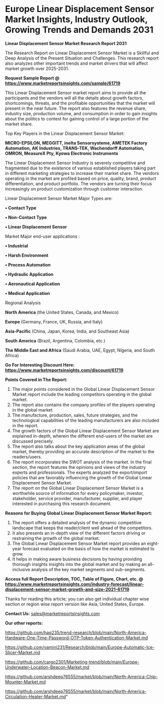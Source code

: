  # Europe Linear Displacement Sensor Market Insights, Industry Outlook, Growing Trends and Demands 2031

<strong>Linear Displacement Sensor Market Research Report 2031</strong>

The Research Report on Linear Displacement Sensor Market is a Skillful and Deep Analysis of the Present Situation and Challenges. This research report also analyzes other important trends and market drivers that will affect market growth over 2025-2031.

<strong>Request Sample Report @ <a href=https://www.marketreportsinsights.com/sample/61719>https://www.marketreportsinsights.com/sample/61719</a></strong>

This Linear Displacement Sensor market report aims to provide all the participants and the vendors will all the details about growth factors, shortcomings, threats, and the profitable opportunities that the market will present in the near future. The report also features the revenue share, industry size, production volume, and consumption in order to gain insights about the politics to contest for gaining control of a large portion of the market share.

Top Key Players in the Linear Displacement Sensor Market:

<strong>MICRO-EPSILON, MEGGITT, inelta Sensorsysteme, AMETEK Factory Automation, AK Industries, TRANS-TEK, Wachendorff Automation, OMRON, MeasureX Pty, Kyowa Electronic Instruments</strong>

The Linear Displacement Sensor Industry is severely competitive and fragmented due to the existence of various established players taking part in different marketing strategies to increase their market share. The vendors operating in the market are profiled based on price, quality, brand, product differentiation, and product portfolio. The vendors are turning their focus increasingly on product customization through customer interaction.

Linear Displacement Sensor Market Major Types are:

<strong>• Contact Type

• Non-Contact Type

• Linear Displacement Sensor</strong>

Market Major end-user applications :

<strong>• Industrial

• Harsh Environment

• Process Automation

• Hydraulic Application

• Aeronautical Application

• Medical Application</strong>

Regional Analysis

</u><strong><b>North America</b></strong> (the United States, Canada, and Mexico)

<strong><b>Europe </b></strong>(Germany, France, UK, Russia, and Italy)

<strong><b>Asia-Pacific</b></strong> (China, Japan, Korea, India, and Southeast Asia)

<strong><b>South America</b></strong> (Brazil, Argentina, Colombia, etc.)

<strong><b>The Middle East and Africa</b></strong> (Saudi Arabia, UAE, Egypt, Nigeria, and South Africa)

<strong>Go For Interesting Discount Here: <a href=https://www.marketreportsinsights.com/discount/61719>https://www.marketreportsinsights.com/discount/61719</a></strong>

<strong>Points Covered in The Report:</strong>
<ol>
  <li>The major points considered in the Global Linear Displacement Sensor Market report include the leading competitors operating in the global market.</li>
  <li>The report also contains the company profiles of the players operating in the global market.</li>
  <li>The manufacture, production, sales, future strategies, and the technological capabilities of the leading manufacturers are also included in the report.</li>
  <li>The growth factors of the Global Linear Displacement Sensor Market are explained in-depth, wherein the different end-users of the market are discussed precisely.</li>
  <li>The report also talks about the key application areas of the global market, thereby providing an accurate description of the market to the readers/users.</li>
  <li>The report incorporates the SWOT analysis of the market. In the final section, the report features the opinions and views of the industry experts and professionals. The experts analyzed the export/import policies that are favorably influencing the growth of the Global Linear Displacement Sensor Market.</li>
  <li>The report on the Global Linear Displacement Sensor Market is a worthwhile source of information for every policymaker, investor, stakeholder, service provider, manufacturer, supplier, and player interested in purchasing this research document.</li>
</ol>
<strong>Reasons for Buying Global Linear Displacement Sensor Market Report:</strong>

<ol>
  <li>The report offers a detailed analysis of the dynamic competitive landscape that keeps the reader/client well ahead of the competitors.</li>
  <li>It also presents an in-depth view of the different factors driving or restraining the growth of the global market.</li>
  <li>The Global Linear Displacement Sensor Market report provides an eight-year forecast evaluated on the basis of how the market is estimated to grow.</li>
  <li>It helps in making aware business decisions by having providing thorough insights insights into the global market and by making an all-inclusive analysis of the key market segments and sub-segments.</li>
</ol>
<strong>Access full Report Description, TOC, Table of Figure, Chart, etc. @ <a href=https://www.marketreportsinsights.com/industry-forecast/linear-displacement-sensor-market-growth-and-size-2021-61719>https://www.marketreportsinsights.com/industry-forecast/linear-displacement-sensor-market-growth-and-size-2021-61719</a></strong>


Thanks for reading this article; you can also get individual chapter wise section or region wise report version like Asia, United States, Europe.

<strong>Contact Us:</strong>
sales@marketreportsinsights.com

<strong>Our other reports:</strong>

<a href=https://github.com/haq235/trend-research/blob/main/North-America-Hardware-One-Time-Password-OTP-Token-Authentication-Market.md>https://github.com/haq235/trend-research/blob/main/North-America-Hardware-One-Time-Password-OTP-Token-Authentication-Market.md</a>

<a href=https://github.com/yamini231/Research/blob/main/Europe-Automatic-Ice-Slicer-Market.md>https://github.com/yamini231/Research/blob/main/Europe-Automatic-Ice-Slicer-Market.md</a>

<a href=https://github.com/cargo2301/Marketing-trend/blob/main/Europe-Underwater-Location-Beacon-Market.md>https://github.com/cargo2301/Marketing-trend/blob/main/Europe-Underwater-Location-Beacon-Market.md</a>

<a href=https://github.com/arshdeep76555/market/blob/main/North-America-Chip-Mounter-Market.md>https://github.com/arshdeep76555/market/blob/main/North-America-Chip-Mounter-Market.md</a>

<a href=https://github.com/arshdeep76555/market/blob/main/North-America-Circulation-Heater-Market.md>https://github.com/arshdeep76555/market/blob/main/North-America-Circulation-Heater-Market.md</a>"
